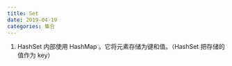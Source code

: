 ```yaml
---
title: Set
date: 2019-04-19
categories: 集合
---
```


1. HashSet 内部使用 HashMap 。它将元素存储为键和值。（HashSet 把存储的值作为 key）
